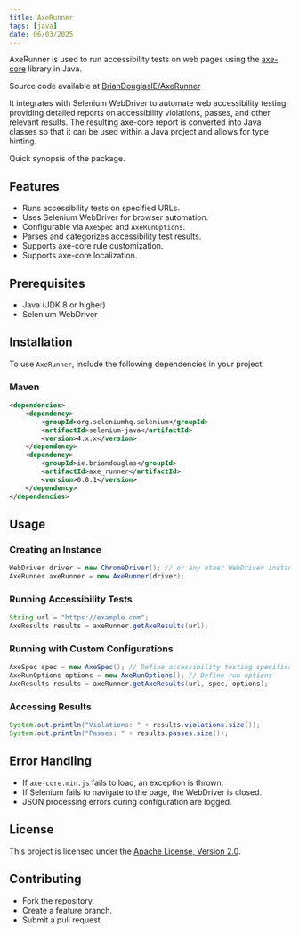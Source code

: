```yaml
---
title: AxeRunner
tags: [java]
date: 06/03/2025
---
```


AxeRunner is used to run accessibility tests on web pages using the [axe-core](https://www.deque.com/axe/) library in Java.

<!-- more -->

<magpie-trinket>Source code available at [BrianDouglasIE/AxeRunner](https://github.com/BrianDouglasIE/AxeRunner)</magpie-trinket>

It integrates with Selenium WebDriver to automate web accessibility testing, providing detailed reports on accessibility 
violations, passes, and other relevant results. The resulting axe-core report is converted into Java classes so that it 
can be used within a Java project and allows for type hinting.

Quick synopsis of the package.

## Features
- Runs accessibility tests on specified URLs.
- Uses Selenium WebDriver for browser automation.
- Configurable via `AxeSpec` and `AxeRunOptions`.
- Parses and categorizes accessibility test results.
- Supports axe-core rule customization.
- Supports axe-core localization.

## Prerequisites
- Java (JDK 8 or higher)
- Selenium WebDriver

## Installation
To use `AxeRunner`, include the following dependencies in your project:

### Maven
```xml
<dependencies>
    <dependency>
        <groupId>org.seleniumhq.selenium</groupId>
        <artifactId>selenium-java</artifactId>
        <version>4.x.x</version>
    </dependency>
    <dependency>
        <groupId>ie.briandouglas</groupId>
        <artifactId>axe_runner</artifactId>
        <version>0.0.1</version>
    </dependency>
</dependencies>
```

## Usage

### Creating an Instance
```java
WebDriver driver = new ChromeDriver(); // or any other WebDriver instance
AxeRunner axeRunner = new AxeRunner(driver);
```

### Running Accessibility Tests
```java
String url = "https://example.com";
AxeResults results = axeRunner.getAxeResults(url);
```

### Running with Custom Configurations
```java
AxeSpec spec = new AxeSpec(); // Define accessibility testing specifications
AxeRunOptions options = new AxeRunOptions(); // Define run options
AxeResults results = axeRunner.getAxeResults(url, spec, options);
```

### Accessing Results
```java
System.out.println("Violations: " + results.violations.size());
System.out.println("Passes: " + results.passes.size());
```

## Error Handling
- If `axe-core.min.js` fails to load, an exception is thrown.
- If Selenium fails to navigate to the page, the WebDriver is closed.
- JSON processing errors during configuration are logged.

## License
This project is licensed under the [Apache License, Version 2.0](http://www.apache.org/licenses/LICENSE-2.0.txt).

## Contributing
- Fork the repository.
- Create a feature branch.
- Submit a pull request.
